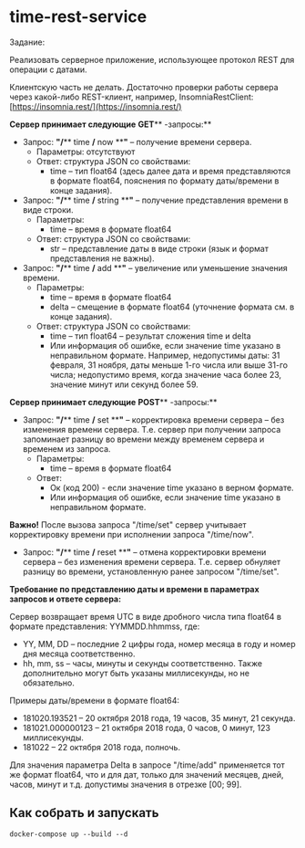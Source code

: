 # time-rest-service

Задание:

Реализовать серверное приложение, использующее протокол REST для операции с датами.

Клиентскую часть не делать. Достаточно проверки работы сервера через какой-либо REST-клиент, например, InsomniaRestClient: [https://insomnia.rest/](https://insomnia.rest/)

**Сервер принимает следующие**  **GET**** -запросы:**

- Запрос: **&quot;/**** time ****/**** now ****&quot;** – получение времени сервера.
  - Параметры: отсутствуют
  - Ответ: структура JSON со свойствами:
    - time – тип float64 (здесь далее дата и время представляются в формате float64, пояснения по формату даты/времени в конце задания).
- Запрос: **&quot;/**** time ****/**** string ****&quot;** – получение представления времени в виде строки.
  - Параметры:
    - time – время в формате float64
  - Ответ: структура JSON со свойствами:
    - str – представление даты в виде строки (язык и формат представления не важны).
- Запрос: **&quot;/**** time ****/**** add ****&quot;** – увеличение или уменьшение значения времени.
  - Параметры:
    - time – время в формате float64
    - delta – смещение в формате float64 (уточнение формата см. в конце задания).
  - Ответ: структура JSON со свойствами:
    - time – тип float64 – результат сложения time и delta
    - Или информация об ошибке, если значение time указано в неправильном формате. Например, недопустимы даты: 31 февраля, 31 ноября, даты меньше 1-го числа или выше 31-го числа; недопустимо время, когда значение часа более 23, значение минут или секунд более 59.

**Сервер принимает следующие**  **POST**** -запросы:**

- Запрос: **&quot;/**** time ****/**** set ****&quot;** – корректировка времени сервера – без изменения времени сервера. Т.е. сервер при получении запроса запоминает разницу во времени между временем сервера и временем из запроса.
  - Параметры:
    - time – время в формате float64
  - Ответ:
    - Ок (код 200) - если значение time указано в верном формате.
    - Или информация об ошибке, если значение time указано в неправильном формате.

**Важно!** После вызова запроса &quot;/time/set&quot; сервер учитывает корректировку времени при исполнении запроса &quot;/time/now&quot;.

- Запрос: **&quot;/**** time ****/**** reset ****&quot;** – отмена корректировки времени сервера – без изменения времени сервера. Т.е. сервер обнуляет разницу во времени, установленную ранее запросом &quot;/time/set&quot;.



**Требование по представлению даты и времени в параметрах запросов и ответе сервера:**

Сервер возвращает время UTC в виде дробного числа типа float64 в формате представления: YYMMDD.hhmmss, где:

- YY, MM, DD – последние 2 цифры года, номер месяца в году и номер дня месяца соответственно.
- hh, mm, ss – часы, минуты и секунды соответственно. Также дополнительно могут быть указаны миллисекунды, но не обязательно.

Примеры даты/времени в формате float64:

- 181020.193521 – 20 октября 2018 года, 19 часов, 35 минут, 21 секунда.
- 181021.000000123 – 21 октября 2018 года, 0 часов, 0 минут, 123 миллисекунды.
- 181022 – 22 октября 2018 года, полночь.

Для значения параметра Delta в запросе &quot;/time/add&quot; применяется тот же формат float64, что и для дат, только для значений месяцев, дней, часов, минут и т.д. допустимы значения в отрезке [00; 99].


## Как собрать и запускать

```
docker-compose up --build --d
```